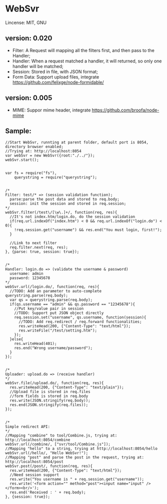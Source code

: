 WebSvr
==============
Lincense: MIT, GNU

version: 0.020
--------------
- Filter: A Request will mapping all the filters first, and then pass to the Handler;
- Handler: When a request matched a handler, it will returned, so only one handler will be matched;
- Session: Stored in file, with JSON format;
- Form Data: Support upload files, integrate https://github.com/felixge/node-formidable/

version: 0.005
--------------
- MIME: Suppor mime header, integrate https://github.com/broofa/node-mime

Sample:
--------------

    //Start WebSvr, runnting at parent folder, default port is 8054, directory browser enabled;
    //Trying at: http://localhost:8054
    var webSvr = new WebSvr({root:"./../"});
    webSvr.start();


    var	fs = require("fs"),
        querystring = require("querystring");


    /*
    Filter: test/* => (session validation function);
      parse:parse the post data and stored to req.body;
      session: init the session and stored in req.session; 
    */
    webSvr.filter(/test\/[\w\.]+/, function(req, res){
      //It's not index.htm/login.do, do the session validation
      if(req.url.indexOf("index.htm") < 0 && req.url.indexOf("login.do") < 0){
        !req.session.get("username") && res.end("You must login, first!");
      }

      //Link to next filter
      req.filter.next(req, res);
    }, {parse: true, session: true});


    /*
    Handler: login.do => (validate the username & password)
      username: admin
      password: 12345678
    */
    webSvr.url(/login.do/, function(req, res){
      //TODO: Add an parameter to auto-complete querystring.parse(req.body);
      var qs = querystring.parse(req.body);
      if(qs.username == "admin" && qs.password == "12345678"){
        //Put key/value pair in session
        //TODO: Support put JSON object directly
        req.session.set("username", qs.username, function(session){
          //TODO: Add req.redirect / req.forward functionalities;
          res.writeHead(200, {"Content-Type": "text/html"});
          res.writeFile("/test/setting.htm");
        });
      }else{
        res.writeHead(401);
        res.end("Wrong username/password");
      }
    });


    /*
    Uploader: upload.do => (receive handler)
    */
    webSvr.file(/upload.do/, function(req, res){
      res.writeHead(200, {"Content-Type": "text/plain"});
      //Upload file is stored in req.files
      //form fields is stored in req.body
      res.write(JSON.stringify(req.body));
      res.end(JSON.stringify(req.files));
    });


    /*
    Simple redirect API:
    */
    //Mapping "combine" to tool/Combine.js, trying at: http://localhost:8054/combine
    webSvr.url(/combine/, ["svr/tool/Combine.js"]);
    //Mapping "hello" to a string, trying at http://localhost:8054/hello
    webSvr.url(/hello/, "Hello WebSvr!");
    //Mapping "post" and parse the post in the request, trying at: http://localhost:8054/post
    webSvr.post(/post/, function(req, res){
      res.writeHead(200, {"Content-Type": "text/html"});
      //Need session support
      res.write("You username is " + req.session.get("username"));
      res.write('<form action="" method="post"><input name="input" /></form><br/>');
      res.end('Received : ' + req.body);
    }, {session: true});